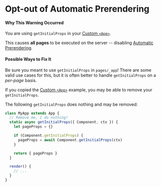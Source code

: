 # Opt-out of Automatic Prerendering

#### Why This Warning Occurred

You are using `getInitialProps` in your [Custom `<App>`](https://github.com/zeit/next.js#custom-app).

This causes **all pages** to be executed on the server -- disabling [Automatic Prerendering](https://github.com/zeit/next.js#automatic-prerendering).

#### Possible Ways to Fix It

Be sure you meant to use `getInitialProps` in `pages/_app`!
There are some valid use cases for this, but it is often better to handle `getInitialProps` on a _per-page_ basis.

If you copied the [Custom `<App>`](https://github.com/zeit/next.js#custom-app) example, you may be able to remove your `getInitialProps`.

The following `getInitialProps` does nothing and may be removed:

```js
class MyApp extends App {
  // Remove me, I do nothing!
  static async getInitialProps({ Component, ctx }) {
    let pageProps = {}

    if (Component.getInitialProps) {
      pageProps = await Component.getInitialProps(ctx)
    }

    return { pageProps }
  }

  render() {
    // ...
  }
}
```
